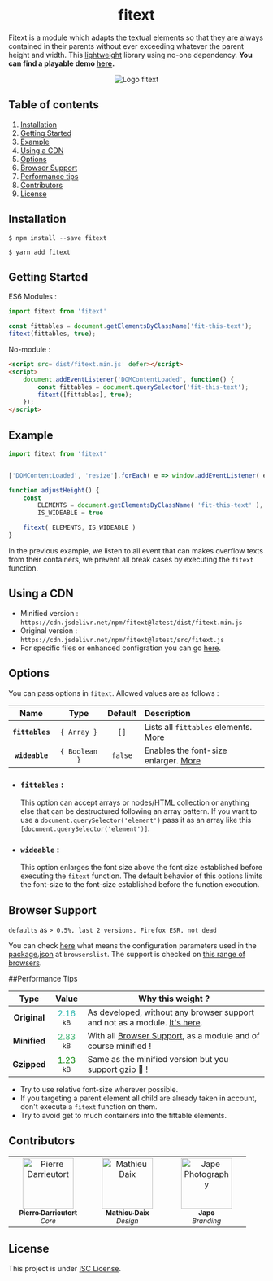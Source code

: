 <h1 align="center">fitext</h1>

Fitext is a module which adapts the textual elements so that they are always contained in their parents without ever exceeding whatever the parent height and width. This [lightweight](#performance-tips) library using no-one dependency. **You can find a playable demo [here](https://pierredarrieutort.github.io/fitext/).**

<div align="center">
    <img src="./src/img/fitext_logo.jpg" alt="Logo fitext">
</div>

## Table of contents

1. [Installation](#installation)
2. [Getting Started](#getting-started)
3. [Example](#Example)
4. [Using a CDN](#using-a-cdn)
5. [Options](#options)
6. [Browser Support](#browser-suport)
7. [Performance tips](#performance-tips)
8. [Contributors](#contributors)
9. [License](#license)

## Installation

```shell
$ npm install --save fitext
```
```shell
$ yarn add fitext
```

## Getting Started

ES6 Modules :
```js
import fitext from 'fitext'

const fittables = document.getElementsByClassName('fit-this-text');
fitext(fittables, true);
```

No-module :
```html
<script src='dist/fitext.min.js' defer></script>
<script>
    document.addEventListener('DOMContentLoaded', function() {
        const fittables = document.querySelector('fit-this-text');
        fitext([fittables], true);
    });
</script>
```
## Example

```js
import fitext from 'fitext'


['DOMContentLoaded', 'resize'].forEach( e => window.addEventListener( e, adjustHeight ) )

function adjustHeight() {
    const
        ELEMENTS = document.getElementsByClassName( 'fit-this-text' ),
        IS_WIDEABLE = true

    fitext( ELEMENTS, IS_WIDEABLE )
}
```

In the previous example, we listen to all event that can makes overflow texts from their containers, we prevent all break cases by executing the `fitext` function.

## Using a CDN

- Minified version : `https://cdn.jsdelivr.net/npm/fitext@latest/dist/fitext.min.js`
- Original version : `https://cdn.jsdelivr.net/npm/fitext@latest/src/fitext.js`
- For specific files or enhanced configration you can go [here](https://www.jsdelivr.com/package/npm/fitext).


## Options

You can pass options in `fitext`. Allowed values are as follows :

|Name|Type|Default|Description|
|:--:|:--:|:-----:|:----------|
|**`fittables`**|`{ Array }`|`[]`|Lists all `fittables` elements. [More](#fittables)|
|**`wideable`**|`{ Boolean }`|`false`|Enables the font-size enlarger. [More](#wideable)|

- ### `fittables` :
    This option can accept arrays or nodes/HTML collection or anything else that can be destructured following an array pattern. If you want to use a `document.querySelector('element')` pass it as an array like this `[document.querySelector('element')]`.

- ### `wideable` :
    This option enlarges the font size above the font size established before executing the `fitext` function.
    The default behavior of this options limits the font-size to the font-size established before the function execution.

## Browser Support

`defaults` as `> 0.5%, last 2 versions, Firefox ESR, not dead`

You can check [here](https://github.com/browserslist/browserslist#queries) what means the configuration parameters used in the [package.json](package.json) at `browserslist`.
The support is checked on [this range of browsers](https://browserl.ist/?q=defaults).

##Performance Tips

Type|Value|Why this weight ?
:----:|:-----:|---
**Original**|<span style="color:lightseagreen">2.16</span> <sup>kB</sup>| As developed, without any browser support and not as a module. [It's here](src/fitext.js, "Get the file").
**Minified**|<span style="color:mediumseagreen">2.83</span> <sup>kB</sup>| With all [Browser Support](#browser-suport), as a module and of course minified !
**Gzipped**|<span style="color:green">1.23</span> <sup>kB</sup>| Same as the minified version but you support gzip 🎉 !

- Try to use relative font-size wherever possible.
- If you targeting a parent element all child are already taken in account, don't execute a `fitext` function on them.
- Try to avoid get to much containers into the fittable elements.

## Contributors

<table>
    <tbody>
        <tr>
            <td align="center" width="140">
                <a href="https://github.com/pierredarrieutort">
                    <img src="https://avatars0.githubusercontent.com/u/25182438?s=460&amp;v=4" alt="Pierre Darrieutort" width="100px;" />
                    <br />
                    <sub><strong>Pierre Darrieutort</strong></sub>
                </a><br>
                    <sub><i>Core</i></sub>
            </td>
            <td align="center" width="140">
                <a href="https://github.com/mathieudaix">
                    <img src="https://scontent.xx.fbcdn.net/v/t1.15752-9/95019821_1336186823257776_6091369584101687296_n.jpg?_nc_cat=109&_nc_sid=b96e70&_nc_ohc=vzl7zKAyKi0AX9JY36K&_nc_ad=z-m&_nc_cid=0&_nc_zor=9&_nc_ht=scontent.xx&oh=c0b399312a81efd43099d87ea03d8b37&oe=5ECFC9AF" alt="Mathieu Daix" width="100px;" />
                    <br />
                    <sub><strong>Mathieu Daix</strong></sub>
                </a><br>
                    <sub><i>Design</i></sub>
            </td>
            <td align="center" width="140">
                <a href=https://www.instagram.com/jape_photography/">
                    <img src="https://scontent-cdg2-1.cdninstagram.com/v/t51.2885-19/s150x150/87216381_788522074974374_7740995681304707072_n.jpg?_nc_ht=scontent-cdg2-1.cdninstagram.com&_nc_ohc=skjsIYhclVgAX9ewtZk&oh=17baa04f8587b0089e9b2e22ef0624e1&oe=5ED93384" alt="Jape Photography" width="100px;" />
                    <br />
                    <sub><strong>Jape</strong></sub>
                </a><br>
                    <sub><i>Branding</i></sub>
            </td>
        </tr>
    </tbody>
</table>

## License

This project is under [ISC License](LICENSE.md).
